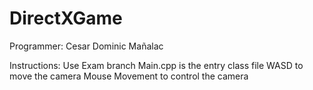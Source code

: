 # DirectXGame

Programmer: Cesar Dominic Mañalac

Instructions:
  Use Exam branch
  Main.cpp is the entry class file
  WASD to move the camera
  Mouse Movement to control the camera
